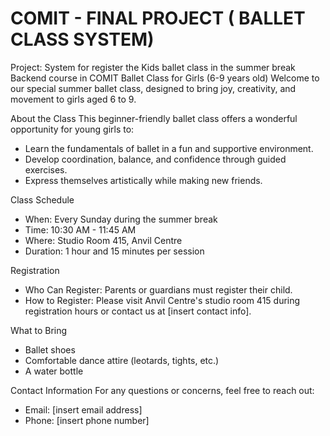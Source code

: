 # COMIT - FINAL PROJECT ( BALLET CLASS SYSTEM)

Project: System for register the Kids ballet class in the  summer break
Backend course in COMIT 
Ballet Class for Girls (6-9 years old)
Welcome to our special summer ballet class, designed to bring joy, creativity, and movement to girls aged 6 to 9.

About the Class
This beginner-friendly ballet class offers a wonderful opportunity for young girls to:
- Learn the fundamentals of ballet in a fun and supportive environment.
- Develop coordination, balance, and confidence through guided exercises.
- Express themselves artistically while making new friends.

Class Schedule
- When: Every Sunday during the summer break
- Time: 10:30 AM - 11:45 AM
- Where: Studio Room 415, Anvil Centre
- Duration: 1 hour and 15 minutes per session

Registration
- Who Can Register: Parents or guardians must register their child.
- How to Register: Please visit Anvil Centre's studio room 415 during registration hours or contact us at [insert contact info].

What to Bring
- Ballet shoes
- Comfortable dance attire (leotards, tights, etc.)
- A water bottle

Contact Information
For any questions or concerns, feel free to reach out:
- Email: [insert email address]
- Phone: [insert phone number]








